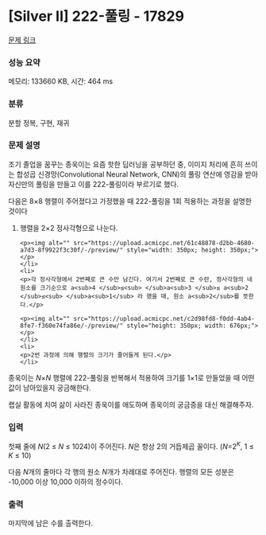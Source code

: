 # [Silver II] 222-풀링 - 17829 

[문제 링크](https://www.acmicpc.net/problem/17829) 

### 성능 요약

메모리: 133660 KB, 시간: 464 ms

### 분류

분할 정복, 구현, 재귀

### 문제 설명

<p>조기 졸업을 꿈꾸는 종욱이는 요즘 핫한 딥러닝을 공부하던 중, 이미지 처리에 흔히 쓰이는 합성곱 신경망(Convolutional Neural Network, CNN)의 풀링 연산에 영감을 받아 자신만의 풀링을 만들고 이를 222-풀링이라 부르기로 했다.</p>

<p>다음은 8×8 행렬이 주어졌다고 가정했을 때 222-풀링을 1회 적용하는 과정을 설명한 것이다</p>

<ol>
	<li>
	<p>행렬을 2×2 정사각형으로 나눈다.</p>

	<p><img alt="" src="https://upload.acmicpc.net/61c48878-d2bb-4680-a7d3-8f9922f3c30f/-/preview/" style="width: 350px; height: 350px;"></p>
	</li>
	<li>
	<p>각 정사각형에서 2번째로 큰 수만 남긴다. 여기서 2번째로 큰 수란, 정사각형의 네 원소를 크기순으로 a<sub>4 </sub>≤<sub> </sub>a<sub>3 </sub>≤ a<sub>2 </sub>≤<sub> </sub>a<sub>1</sub> 라 했을 때, 원소 a<sub>2</sub>를 뜻한다.</p>

	<p><img alt="" src="https://upload.acmicpc.net/c2d98fd8-f0dd-4ab4-8fe7-f360e74fa86e/-/preview/" style="height: 350px; width: 676px;"></p>
	</li>
	<li>
	<p>2번 과정에 의해 행렬의 크기가 줄어들게 된다.</p>
	</li>
</ol>

<p>종욱이는 <em>N</em>×<em>N</em> 행렬에 222-풀링을 반복해서 적용하여 크기를 1×1로 만들었을 때 어떤 값이 남아있을지 궁금해한다.</p>

<p>랩실 활동에 치여 삶이 사라진 종욱이를 애도하며 종욱이의 궁금증을 대신 해결해주자.</p>

### 입력 

 <p>첫째 줄에 <em>N</em>(2 ≤ <em>N</em> ≤ 1024)이 주어진다. <em>N</em>은 항상 2의 거듭제곱 꼴이다. (<em>N</em>=2<em><sup>K</sup></em>, 1 ≤ <em>K</em> ≤ 10)</p>

<p>다음 <em>N</em>개의 줄마다 각 행의 원소 <em>N</em>개가 차례대로 주어진다. 행렬의 모든 성분은 -10,000 이상 10,000 이하의 정수이다. </p>

### 출력 

 <p>마지막에 남은 수를 출력한다.</p>

